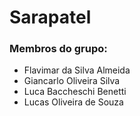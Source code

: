 # Sarapatel

### Membros do grupo: ###

* Flavimar da Silva Almeida
* Giancarlo Oliveira Silva
* Luca Baccheschi Benetti
* Lucas Oliveira de Souza

